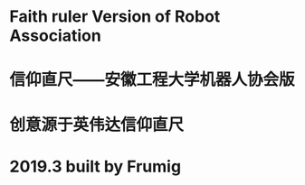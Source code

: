 # Faith ruler Version of Robot Association

# 信仰直尺——安徽工程大学机器人协会版
# 创意源于英伟达信仰直尺
# 2019.3 built by Frumig
# 
